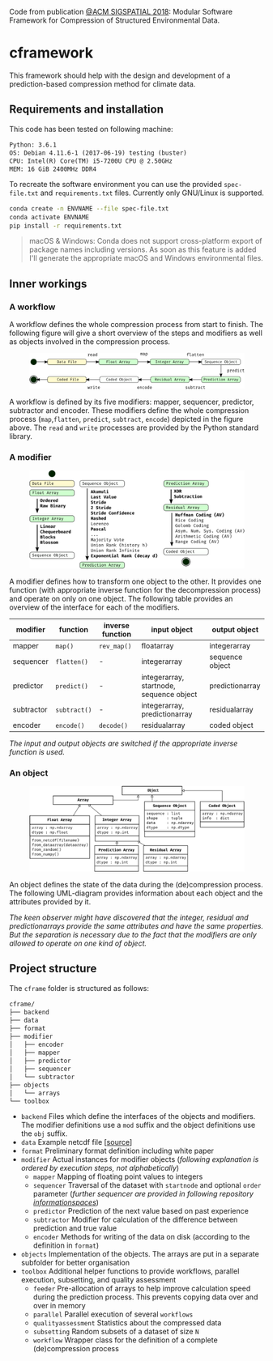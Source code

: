 Code from publication [@ACM SIGSPATIAL 2018](https://doi.org/10.1145/3274895.3274897):
Modular Software Framework for Compression of Structured Environmental Data.

# cframework
This framework should help with the design and development of a prediction-based compression method for climate data.

## Requirements and installation
This code has been tested on following machine:

```
Python: 3.6.1
OS: Debian 4.11.6-1 (2017-06-19) testing (buster)
CPU: Intel(R) Core(TM) i5-7200U CPU @ 2.50GHz
MEM: 16 GiB 2400MHz DDR4
```

To recreate the software environment you can use the provided
`spec-file.txt` and `requirements.txt` files. Currently only GNU/Linux is supported.

```bash
conda create -n ENVNAME --file spec-file.txt
conda activate ENVNAME
pip install -r requirements.txt
```

> macOS & Windows: Conda does not support cross-platform export of package names including versions. As soon as this feature is added I'll generate the appropriate macOS and Windows environmental files.

## Inner workings

### A workflow
A workflow defines the whole compression process from start to finish. The following figure will give a short overview of the steps and modifiers as well as objects involved in the compression process.

<p align="center"><img src="pics/flowchart.png" alt="Image of workflows" width="84%"/></p>

A workflow is defined by its five modifiers: mapper, sequencer, predictor, subtractor and encoder. These modifiers define the whole compression process (`map`,`flatten`, `predict`, `subtract`, `encode`) depicted in the figure above. The `read` and `write` processes are provided by the Python standard library.

### A modifier
<p align="center"><img src="pics/instances.png" alt="Image of modifiers" width="84%"/></p>

A modifier defines how to transform one object to the other. It provides one function (with appropriate inverse function for the decompression process) and operate on only on one object. The following table provides an overview of the interface for each of the modifiers.

| modifier  | function    | inverse function | input object                             | output object   |
|-----------|-------------|------------------|------------------------------------------|-----------------|
| mapper    | `map()`     | `rev_map()`      | floatarray                               | integerarray    |
| sequencer | `flatten()` | -                | integerarray                             | sequence object |
| predictor | `predict()` | -                | integerarray, startnode, sequence object | predictionarray |
| subtractor| `subtract()`| -                | integerarray, predictionarray            | residualarray   |
| encoder   | `encode()`  | `decode()`       | residualarray                            | coded object    |

_The input and output objects are switched if the appropriate inverse function is used._

### An object
<p align="center"><img src="pics/umldiagram.png" alt="Image of objects" width="84%"/></p>

An object defines the state of the data during the (de)compression process. The following UML-diagram provides information about each object and the attributes provided by it.

_The keen observer might have discovered that the integer, residual and predictionarrays provide the same attributes and have the same properties. But the separation is necessary due to the fact that the modifiers are only allowed to operate on one kind of object._

## Project structure
The `cframe` folder is structured as follows:

```
cframe/
├── backend
├── data
├── format
├── modifier
│   ├── encoder
│   ├── mapper
│   ├── predictor
│   ├── sequencer
│   └── subtractor
├── objects
│   └── arrays
└── toolbox
```

- `backend` Files which define the interfaces of the objects and modifiers. The modifier definitions use a `mod` suffix and the object definitions use the `obj` suffix.
- `data` Example netcdf file [[source](https//www.unidata.ucar.edu/software/netcdf/examples/files.html)]
- `format` Preliminary format definition including white paper
- `modifier` Actual instances for modifier objects (_following explanation is ordered by execution steps, not alphabetically_)
  - `mapper` Mapping of floating point values to integers
  - `sequencer` Traversal of the dataset with `startnode` and optional `order` parameter (*further sequencer are provided in following repository [informationspaces](https//github.com/ucyo/informationspaces.git)*)
  - `predictor` Prediction of the next value based on past experience
  - `subtractor` Modifier for calculation of the difference between prediction and true value
  - `encoder` Methods for writing of the data on disk (according to the definition in `format`)
- `objects` Implementation of the objects. The arrays are put in a separate subfolder for better organisation
- `toolbox` Additional helper functions to provide workflows, parallel execution, subsetting, and quality assessment
    - `feeder` Pre-allocation of arrays to help improve calculation speed during the prediction process. This prevents copying data over and over in memory
    - `parallel` Parallel execution of several `workflows`
    - `qualityassessment` Statistics about the compressed data
    - `subsetting` Random subsets of a dataset of size `N`
    - `workflow` Wrapper class for the definition of a complete (de)compression process

